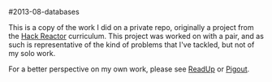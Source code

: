 #2013-08-databases

This is a copy of the work I did on a private repo, originally a project from
the [Hack Reactor](http://hackreactor.com) curriculum. This project was worked
on with a pair, and as such is representative of the kind of problems that I've
tackled, but not of my solo work.

For a better perspective on my own work, please see [ReadUp](http://github.com/ReadUpCode/readup) or [Pigout](http://github.com/BrettHoyer/pigout.git).
